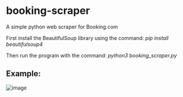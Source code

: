 # booking-scraper
A simple python web scraper for Booking.com

First install the BeautifulSoup library using the command: *pip install beautifulsoup4*

Then run the program with the command: *python3 booking_scraper.py*

## Example:
![image](https://user-images.githubusercontent.com/111648319/201162616-dcc666e3-37a4-496d-ba11-e5bd1fc927f9.png)
